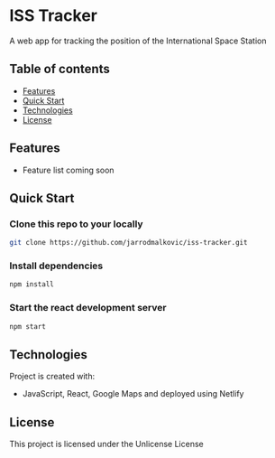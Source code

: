 # ISS Tracker

A web app for tracking the position of the International Space Station

## Table of contents

- [Features](#features)
- [Quick Start](#quick-start)
- [Technologies](#technologies)
- [License](#license)

## Features
- Feature list coming soon

## Quick Start

### Clone this repo to your locally

```bash
git clone https://github.com/jarrodmalkovic/iss-tracker.git
```

### Install dependencies

```bash
npm install
```

### Start the react development server

```bash
npm start
```

## Technologies

Project is created with:
- JavaScript, React, Google Maps and deployed using Netlify

## License

This project is licensed under the Unlicense License
